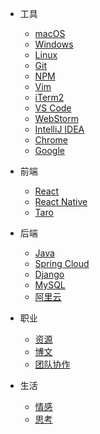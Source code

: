 - 工具

  - [macOS](tools/macOS.md)
  - [Windows](tools/windows.md)
  - [Linux](tools/linux.md)
  - [Git](tools/git.md)
  - [NPM](tools/npm.md)
  - [Vim](tools/vim.md)
  - [iTerm2](tools/iTerm2.md)
  - [VS Code](tools/vscode.md)
  - [WebStorm](tools/webstorm.md)
  - [IntelliJ IDEA](tools/intelliJ.md)
  - [Chrome](tools/chrome.md)
  - [Google](tools/google/vultr.md)

- 前端

  - [React](frontend/react.md)
  - [React Native](frontend/react_native.md)
  - [Taro](frontend/taro.md)

- 后端

  - [Java](backend/java.md)
  - [Spring Cloud](backend/spring_cloud.md)
  - [Django](backend/django.md)
  - [MySQL](backend/mysql.md)
  - [阿里云](backend/aliyun.md)

- 职业

  - [资源](career/material.md)
  - [博文](career/blog.md)
  - [团队协作](career/teamwork.md)

- 生活

  - [情感](life/emotion.md)
  - [思考](life/thinking.md)

